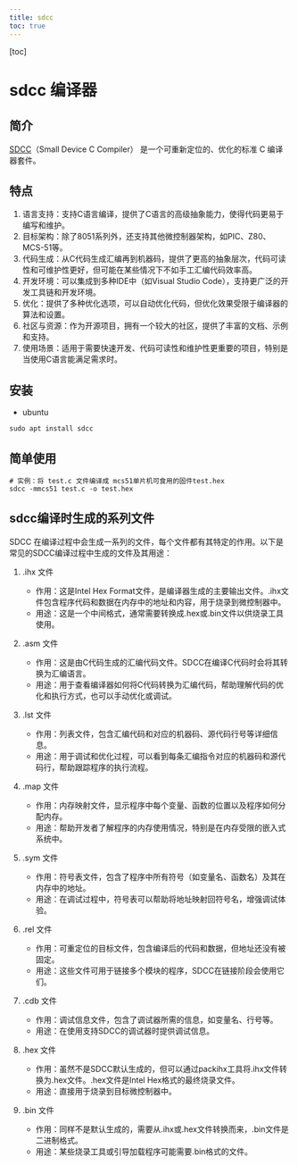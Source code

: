 ```yaml
---
title: sdcc
toc: true
---
```

[toc]

# sdcc 编译器
## 简介
[SDCC](https://sdcc.sourceforge.net/)（Small Device C Compiler） 是一个可重新定位的、优化的标准 C 编译器套件。
## 特点
1. 语言支持：支持C语言编译，提供了C语言的高级抽象能力，使得代码更易于编写和维护。
2. 目标架构：除了8051系列外，还支持其他微控制器架构，如PIC、Z80、MCS-51等。
3. 代码生成：从C代码生成汇编再到机器码，提供了更高的抽象层次，代码可读性和可维护性更好，但可能在某些情况下不如手工汇编代码效率高。
4. 开发环境：可以集成到多种IDE中（如Visual Studio Code），支持更广泛的开发工具链和开发环境。
5. 优化：提供了多种优化选项，可以自动优化代码，但优化效果受限于编译器的算法和设置。
6. 社区与资源：作为开源项目，拥有一个较大的社区，提供了丰富的文档、示例和支持。
7. 使用场景：适用于需要快速开发、代码可读性和维护性更重要的项目，特别是当使用C语言能满足需求时。
## 安装
* ubuntu
```shell
sudo apt install sdcc

```
## 简单使用
```shell
# 实例：将 test.c 文件编译成 mcs51单片机可食用的固件test.hex
sdcc -mmcs51 test.c -o test.hex
```
## sdcc编译时生成的系列文件
SDCC 在编译过程中会生成一系列的文件，每个文件都有其特定的作用。以下是常见的SDCC编译过程中生成的文件及其用途：  
1. .ihx 文件  
    * 作用：这是Intel Hex Format文件，是编译器生成的主要输出文件。.ihx文件包含程序代码和数据在内存中的地址和内容，用于烧录到微控制器中。  
    * 用途：这是一个中间格式，通常需要转换成.hex或.bin文件以供烧录工具使用。
2. .asm 文件
    * 作用：这是由C代码生成的汇编代码文件。SDCC在编译C代码时会将其转换为汇编语言。
    * 用途：用于查看编译器如何将C代码转换为汇编代码，帮助理解代码的优化和执行方式，也可以手动优化或调试。

3. .lst 文件
    * 作用：列表文件，包含汇编代码和对应的机器码、源代码行号等详细信息。
    * 用途：用于调试和优化过程，可以看到每条汇编指令对应的机器码和源代码行，帮助跟踪程序的执行流程。

4. .map 文件
    * 作用：内存映射文件，显示程序中每个变量、函数的位置以及程序如何分配内存。
    * 用途：帮助开发者了解程序的内存使用情况，特别是在内存受限的嵌入式系统中。

5. .sym 文件
    * 作用：符号表文件，包含了程序中所有符号（如变量名、函数名）及其在内存中的地址。
    * 用途：在调试过程中，符号表可以帮助将地址映射回符号名，增强调试体验。

6. .rel 文件
    * 作用：可重定位的目标文件，包含编译后的代码和数据，但地址还没有被固定。
    * 用途：这些文件可用于链接多个模块的程序，SDCC在链接阶段会使用它们。

7. .cdb 文件
    * 作用：调试信息文件，包含了调试器所需的信息，如变量名、行号等。
    * 用途：在使用支持SDCC的调试器时提供调试信息。

8. .hex 文件
    * 作用：虽然不是SDCC默认生成的，但可以通过packihx工具将.ihx文件转换为.hex文件。.hex文件是Intel Hex格式的最终烧录文件。
    * 用途：直接用于烧录到目标微控制器中。

9. .bin 文件
    * 作用：同样不是默认生成的，需要从.ihx或.hex文件转换而来，.bin文件是二进制格式。
    * 用途：某些烧录工具或引导加载程序可能需要.bin格式的文件。
